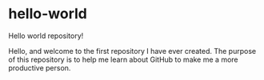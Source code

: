 # hello-world
Hello world repository!

Hello, and welcome to the first repository I have ever created. The purpose of this repository is to help me learn about GitHub to make me a more productive person.
